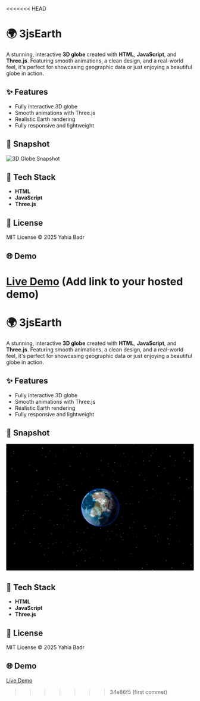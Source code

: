 <<<<<<< HEAD
# 🌍 3jsEarth

A stunning, interactive **3D globe** created with **HTML**, **JavaScript**, and **Three.js**. Featuring smooth animations, a clean design, and a real-world feel, it's perfect for showcasing geographic data or just enjoying a beautiful globe in action.

## ✨ Features
- Fully interactive 3D globe
- Smooth animations with Three.js
- Realistic Earth rendering
- Fully responsive and lightweight

## 📸 Snapshot

![3D Globe Snapshot](assets/images/globe-snapshot.png)

## 🚀 Tech Stack
- **HTML**
- **JavaScript**
- **Three.js**

## 📄 License
MIT License © 2025 Yahia Badr

## 🌐 Demo
[Live Demo](#) (Add link to your hosted demo)
=======
# 🌍 3jsEarth

A stunning, interactive **3D globe** created with **HTML**, **JavaScript**, and **Three.js**. Featuring smooth animations, a clean design, and a real-world feel, it's perfect for showcasing geographic data or just enjoying a beautiful globe in action.

## ✨ Features
- Fully interactive 3D globe
- Smooth animations with Three.js
- Realistic Earth rendering
- Fully responsive and lightweight

## 📸 Snapshot

![3D Globe Snapshot](/src/assets/3d-earth.png)

## 🚀 Tech Stack
- **HTML**
- **JavaScript**
- **Three.js**

## 📄 License
MIT License © 2025 Yahia Badr

## 🌐 Demo
[Live Demo](htts://threejsearth.web.app)
>>>>>>> 34e86f5 (first commet)

